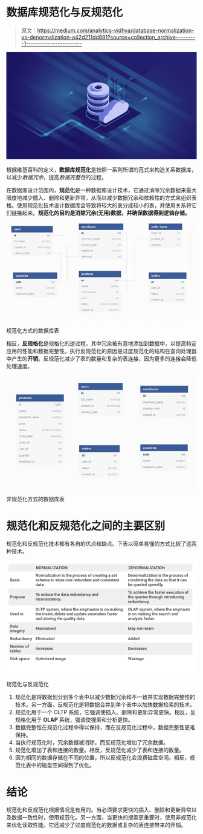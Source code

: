 # 数据库规范化与反规范化

> 原文：<https://medium.com/analytics-vidhya/database-normalization-vs-denormalization-a42d211dd891?source=collection_archive---------1----------------------->

![](img/4ac3979dc2c3957dc24b944c136dcc92.png)

根据维基百科的定义，**数据库规范化**是按照一系列所谓的范式来构造关系数据库，以减少*数据冗余*，提高*数据完整性*的过程。

在数据库设计范围内，**规范化**是一种数据库设计技术，它通过消除冗余数据来最大限度地减少插入、删除和更新异常，从而以减少数据冗余和依赖性的方式来组织表格。使用规范化技术设计数据库会导致将较大的表分成较小的表，并使用关系将它们链接起来。**规范化的目的是消除冗余(无用)数据，并确保数据得到逻辑存储。**

![](img/a3039e6afabebfdbfd3cc7c47a727426.png)

规范化方式的数据库表

相反，**反规格化**是规格化的逆过程，其中冗余被有意地添加到数据中，以提高特定应用的性能和数据完整性。执行反规范化的原因是过度规范化的结构在查询处理器中产生的**开销**。反规范化减少了表的数量和复杂的表连接，因为更多的连接会降低处理速度。

![](img/7d57d240d4d52d3909dfe1bd26058b01.png)

非规范化方式的数据库表

# 规范化和反规范化之间的主要区别

规范化和反规范化技术都有各自的优点和缺点。下表以简单易懂的方式比较了这两种技术。

![](img/3d03cd881b7fecdb649053c68acdfadb.png)

规范化与反规范化

1.  规范化是将数据划分到多个表中以减少数据冗余和不一致并实现数据完整性的技术。另一方面，反规范化是将数据合并到单个表中以加快数据检索的技术。
2.  规范化用于一个 OLTP 系统，它强调使插入、删除和更新异常更快。相反，反规格化用于 **OLAP** 系统，强调使搜索和分析更快。
3.  数据完整性在规范化过程中得以保持，而在反规范化过程中，数据完整性更难保持。
4.  当执行规范化时，冗余数据被消除，而反规范化增加了冗余数据。
5.  规范化增加了表和连接的数量。相反，反规范化减少了表和连接的数量。
6.  因为相同的数据存储在不同的位置，所以反规范化会浪费磁盘空间。相反，规范化表中的磁盘空间得到了优化。

# 结论

规范化和反规范化根据情况是有用的。当必须要求更快的插入、删除和更新异常以及数据一致性时，使用规范化。另一方面，当更快的搜索更重要时，使用非规范化来优化读取性能。它还减少了过度规范化的数据或复杂的表连接带来的开销。